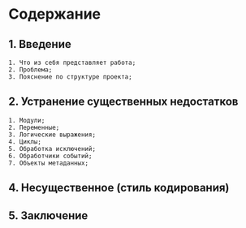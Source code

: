 # Содержание

## 1. Введение

    1. Что из себя представляет работа;
    2. Проблема;
    3. Пояснение по структуре проекта;

## 2. Устранение существенных недостатков

    1. Модули;
    2. Переменные;
    3. Логические выражения;
    4. Циклы;
    5. Обработка исключений;
    6. Обработчики событий;
    7. Объекты метаданных;

## 4. Несущественное (стиль кодирования)

## 5. Заключение
